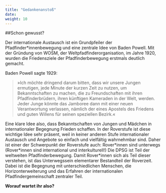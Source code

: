 ```yaml
---
title: "Gedankenanstoß"
date: 
weight: 10
---
```


##Schon gewusst?

Der internationale Austausch ist ein Grundpfeiler der Pfadfinder\*innenbewegung und eine zentrale Idee von Baden Powell. Mit der Gründung von WOSM, der Weltpfadfinderorganisation, im Jahre 1920, wurden die Friedensziele der Pfadfinderbewegung erstmals deutlich gemacht.  
 
Baden Powell sagte 1929: 
> »Ich möchte dringend darum bitten, dass wir unsere Jungen ermutigen, jede Minute der kurzen Zeit zu nutzen, um Bekanntschaften zu machen, die zu Freundschaften mit ihren Pfadfinderbrüdern, ihren künftigen Kameraden in der Welt, werden. Jeder Junge könnte das Jamboree dann mit einer neuen Verantwortung verlassen, nämlich der eines Apostels des Friedens und guten Willens für seinen speziellen Bezirk.« 
 
Eine klare Idee also, dass Bekanntschaften von Jungen und Mädchen in internationaler Begegnung Frieden schaffen. In der Roverstufe ist diese wichtige Idee sehr präsent, weil in keiner anderen Stufe internationaler Austausch und Angebote so einfach und vielfältig wahrnehmbar sind. Daher ist einer der Schwerpunkt der Roverstufe auch: 
Rover\*innen sind unterwegs (Rover\*innen sind international und interkulturell!) 
Die DPSG ist Teil der weltweiten Pfadfinderbewegung. Damit Rover*innen sich als Teil dieser verstehen, ist das Unterwegssein elementarer Bestandteil der Roverzeit. Dabei ist die Begegnung mit unterschiedlichen Menschen, die Horizonterweiterung und das Erfahren der internationalen Pfadfindergemeinschaft zentraler Teil. 

**Worauf wartet ihr also?**
